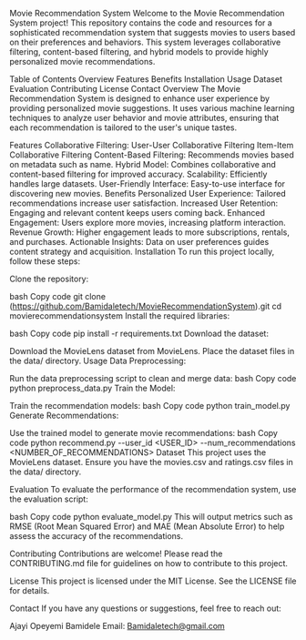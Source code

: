 Movie Recommendation System
Welcome to the Movie Recommendation System project! This repository contains the code and resources for a sophisticated recommendation system that suggests movies to users based on their preferences and behaviors. This system leverages collaborative filtering, content-based filtering, and hybrid models to provide highly personalized movie recommendations.

Table of Contents
Overview
Features
Benefits
Installation
Usage
Dataset
Evaluation
Contributing
License
Contact
Overview
The Movie Recommendation System is designed to enhance user experience by providing personalized movie suggestions. It uses various machine learning techniques to analyze user behavior and movie attributes, ensuring that each recommendation is tailored to the user's unique tastes.

Features
Collaborative Filtering:
User-User Collaborative Filtering
Item-Item Collaborative Filtering
Content-Based Filtering: Recommends movies based on metadata such as name.
Hybrid Model: Combines collaborative and content-based filtering for improved accuracy.
Scalability: Efficiently handles large datasets.
User-Friendly Interface: Easy-to-use interface for discovering new movies.
Benefits
Personalized User Experience: Tailored recommendations increase user satisfaction.
Increased User Retention: Engaging and relevant content keeps users coming back.
Enhanced Engagement: Users explore more movies, increasing platform interaction.
Revenue Growth: Higher engagement leads to more subscriptions, rentals, and purchases.
Actionable Insights: Data on user preferences guides content strategy and acquisition.
Installation
To run this project locally, follow these steps:

Clone the repository:

bash
Copy code
git clone (https://github.com/Bamidaletech/MovieRecommendationSystem).git
cd movierecommendationsystem
Install the required libraries:

bash
Copy code
pip install -r requirements.txt
Download the dataset:

Download the MovieLens dataset from MovieLens.
Place the dataset files in the data/ directory.
Usage
Data Preprocessing:

Run the data preprocessing script to clean and merge data:
bash
Copy code
python preprocess_data.py
Train the Model:

Train the recommendation models:
bash
Copy code
python train_model.py
Generate Recommendations:

Use the trained model to generate movie recommendations:
bash
Copy code
python recommend.py --user_id <USER_ID> --num_recommendations <NUMBER_OF_RECOMMENDATIONS>
Dataset
This project uses the MovieLens dataset. Ensure you have the movies.csv and ratings.csv files in the data/ directory.

Evaluation
To evaluate the performance of the recommendation system, use the evaluation script:

bash
Copy code
python evaluate_model.py
This will output metrics such as RMSE (Root Mean Squared Error) and MAE (Mean Absolute Error) to help assess the accuracy of the recommendations.

Contributing
Contributions are welcome! Please read the CONTRIBUTING.md file for guidelines on how to contribute to this project.

License
This project is licensed under the MIT License. See the LICENSE file for details.

Contact
If you have any questions or suggestions, feel free to reach out:

Ajayi Opeyemi Bamidele
Email: Bamidaletech@gmail.com

